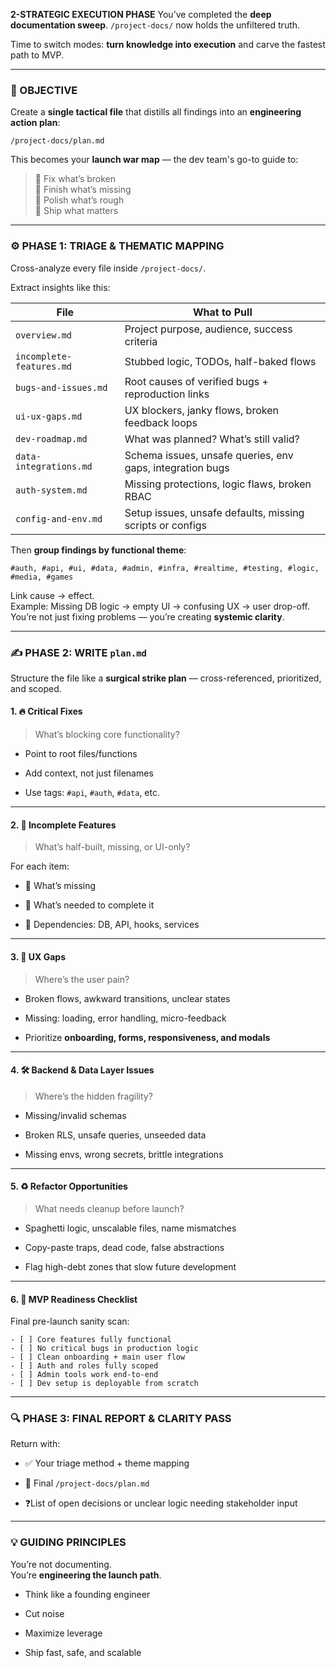 **2-STRATEGIC EXECUTION PHASE**
You’ve completed the **deep documentation sweep**. `/project-docs/` now holds the unfiltered truth.

Time to switch modes: **turn knowledge into execution** and carve the fastest path to MVP.

---

### 🎯 OBJECTIVE

Create a **single tactical file** that distills all findings into an **engineering action plan**:

```
/project-docs/plan.md
```

This becomes your **launch war map** — the dev team's go-to guide to:

> 🔧 Fix what’s broken  
> 🧩 Finish what’s missing  
> 🧼 Polish what’s rough  
> 🚀 Ship what matters

---

### ⚙️ PHASE 1: TRIAGE & THEMATIC MAPPING

Cross-analyze every file inside `/project-docs/`.

Extract insights like this:

|File|What to Pull|
|---|---|
|`overview.md`|Project purpose, audience, success criteria|
|`incomplete-features.md`|Stubbed logic, TODOs, half-baked flows|
|`bugs-and-issues.md`|Root causes of verified bugs + reproduction links|
|`ui-ux-gaps.md`|UX blockers, janky flows, broken feedback loops|
|`dev-roadmap.md`|What was planned? What’s still valid?|
|`data-integrations.md`|Schema issues, unsafe queries, env gaps, integration bugs|
|`auth-system.md`|Missing protections, logic flaws, broken RBAC|
|`config-and-env.md`|Setup issues, unsafe defaults, missing scripts or configs|

Then **group findings by functional theme**:

```
#auth, #api, #ui, #data, #admin, #infra, #realtime, #testing, #logic, #media, #games
```

Link cause → effect.  
Example: Missing DB logic → empty UI → confusing UX → user drop-off.  
You’re not just fixing problems — you’re creating **systemic clarity**.

---

### ✍️ PHASE 2: WRITE `plan.md`

Structure the file like a **surgical strike plan** — cross-referenced, prioritized, and scoped.

#### 1. 🔥 Critical Fixes

> What’s blocking core functionality?

- Point to root files/functions
    
- Add context, not just filenames
    
- Use tags: `#api`, `#auth`, `#data`, etc.
    

---

#### 2. 🧩 Incomplete Features

> What’s half-built, missing, or UI-only?

For each item:

- 📌 What’s missing
    
- 🔄 What’s needed to complete it
    
- 🔧 Dependencies: DB, API, hooks, services
    

---

#### 3. 🧼 UX Gaps

> Where’s the user pain?

- Broken flows, awkward transitions, unclear states
    
- Missing: loading, error handling, micro-feedback
    
- Prioritize **onboarding, forms, responsiveness, and modals**
    

---

#### 4. 🛠 Backend & Data Layer Issues

> Where’s the hidden fragility?

- Missing/invalid schemas
    
- Broken RLS, unsafe queries, unseeded data
    
- Missing envs, wrong secrets, brittle integrations
    

---

#### 5. ♻️ Refactor Opportunities

> What needs cleanup before launch?

- Spaghetti logic, unscalable files, name mismatches
    
- Copy-paste traps, dead code, false abstractions
    
- Flag high-debt zones that slow future development
    

---

#### 6. 🚀 MVP Readiness Checklist

Final pre-launch sanity scan:

```
- [ ] Core features fully functional
- [ ] No critical bugs in production logic
- [ ] Clean onboarding + main user flow
- [ ] Auth and roles fully scoped
- [ ] Admin tools work end-to-end
- [ ] Dev setup is deployable from scratch
```

---

### 🔍 PHASE 3: FINAL REPORT & CLARITY PASS

Return with:

- ✅ Your triage method + theme mapping
    
- 📁 Final `/project-docs/plan.md`
    
- ❓List of open decisions or unclear logic needing stakeholder input
    

---

### 💡 GUIDING PRINCIPLES

You’re not documenting.  
You’re **engineering the launch path**.

- Think like a founding engineer
    
- Cut noise
    
- Maximize leverage
    
- Ship fast, safe, and scalable
    